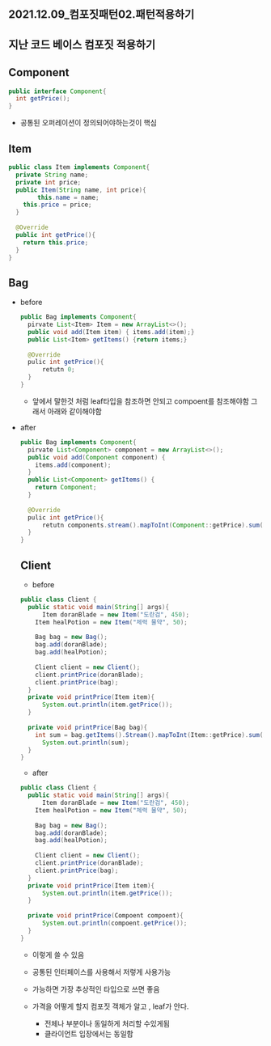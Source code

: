 ## 2021.12.09_컴포짓패턴02.패턴적용하기

## 지난 코드 베이스 컴포짓 적용하기

## Component

```java
public interface Component{
  int getPrice();
}
```

- 공통된 오퍼레이션이 정의되어야하는것이 핵심

## Item

```java
public class Item implements Component{
  private String name;
  private int price;
  public Item(String name, int price){
		this.name = name;
    this.price = price;
  }
  
  @Override
  public int getPrice(){
    return this.price;
  }
}
```

## Bag

- before

  ```java
  public Bag implements Component{
    pirvate List<Item> Item = new ArrayList<>();
    public void add(Item item) { items.add(item);}
    public List<Item> getItems() {return items;}
    
    @Override
    pulic int getPrice(){
  		retutn 0;
    }
  }
  ```

  -  앞에서 말한것 처럼 leaf타입을 참조하면 안되고 compoent를 참조해야함 그래서 아래와 같이해야함

- after

  ```java
  public Bag implements Component{
    pirvate List<Component> component = new ArrayList<>();
    public void add(Component component) { 
      items.add(component);
    }
    public List<Component> getItems() {
      return Component;
    }
    
    @Override
    pulic int getPrice(){
  		retutn components.stream().mapToInt(Component::getPrice).sum();
    }
  }
  ```

  ## Client

  - before

  ```java
  public class Client {
    public static void main(String[] args){
  		Item doranBlade = new Item("도란검", 450);
      Item healPotion = new Item("체력 물약", 50);
      
      Bag bag = new Bag();
      bag.add(doranBlade);
      bag.add(healPotion);
      
      Client client = new Client();
      client.printPrice(doranBlade);
      client.printPrice(bag);
    }
    private void printPrice(Item item){
  		System.out.println(item.getPrice());
    }
    
    private void printPrice(Bag bag){
      int sum =	bag.getItems().Stream().mapToInt(Item::getPrice).sum();
    	System.out.println(sum);
    }
  }
  ```

  - after

  ```java
  public class Client {
    public static void main(String[] args){
  		Item doranBlade = new Item("도란검", 450);
      Item healPotion = new Item("체력 물약", 50);
      
      Bag bag = new Bag();
      bag.add(doranBlade);
      bag.add(healPotion);
      
      Client client = new Client();
      client.printPrice(doranBlade);
      client.printPrice(bag);
    }
    private void printPrice(Item item){
  		System.out.println(item.getPrice());
    }
    
    private void printPrice(Compoent compoent){
    	System.out.println(compoent.getPrice());
    }
  }
  ```

  - 이렇게 쓸 수 있음
  - 공통된 인터페이스를 사용해서 저렇게 사용가능
  - 가능하면 가장 추상적인 타입으로 쓰면 좋음

  - 가격을 어떻게 할지 컴포짓 객체가 알고 , leaf가 안다.
    - 전체나 부분이나 동일하게 처리할 수있게됨
    - 클라이언트 입장에서는 동일함

